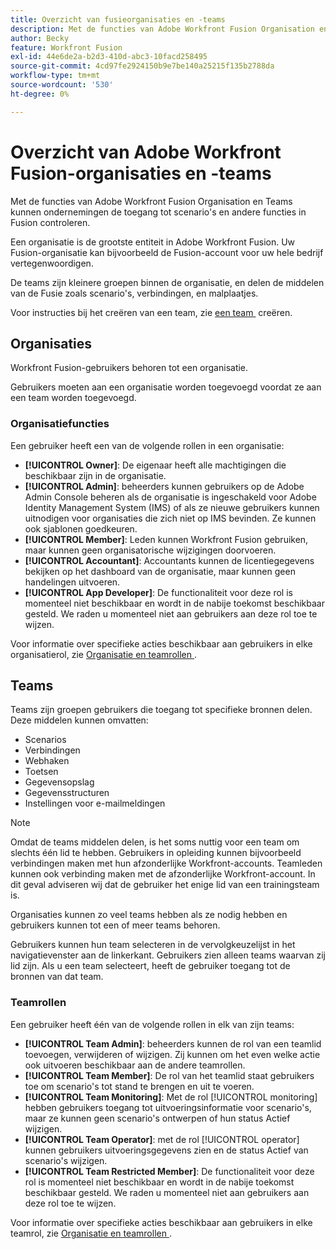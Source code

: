 ```yaml
---
title: Overzicht van fusieorganisaties en -teams
description: Met de functies van Adobe Workfront Fusion Organisation en Teams kunnen ondernemingen de toegang tot scenario's en andere functies in Fusion controleren.
author: Becky
feature: Workfront Fusion
exl-id: 44e6de2a-b2d3-410d-abc3-10facd258495
source-git-commit: 4cd97fe2924150b9e7be140a25215f135b2788da
workflow-type: tm+mt
source-wordcount: '530'
ht-degree: 0%

---
```


# Overzicht van Adobe Workfront Fusion-organisaties en -teams

Met de functies van Adobe Workfront Fusion Organisation en Teams kunnen ondernemingen de toegang tot scenario&#39;s en andere functies in Fusion controleren.

Een organisatie is de grootste entiteit in Adobe Workfront Fusion. Uw Fusion-organisatie kan bijvoorbeeld de Fusion-account voor uw hele bedrijf vertegenwoordigen.

De teams zijn kleinere groepen binnen de organisatie, en delen de middelen van de Fusie zoals scenario&#39;s, verbindingen, en malplaatjes.

Voor instructies bij het creëren van een team, zie [&#x200B; een team &#x200B;](/help/workfront-fusion/set-up-and-manage-workfront-fusion/set-up-and-manage-orgs-and-teams/set-up-orgs-teams-and-users/create-a-team.md) creëren.

## Organisaties

Workfront Fusion-gebruikers behoren tot een organisatie.

Gebruikers moeten aan een organisatie worden toegevoegd voordat ze aan een team worden toegevoegd.

### Organisatiefuncties

Een gebruiker heeft een van de volgende rollen in een organisatie:

* **[!UICONTROL Owner]**: De eigenaar heeft alle machtigingen die beschikbaar zijn in de organisatie.
* **[!UICONTROL Admin]**: beheerders kunnen gebruikers op de Adobe Admin Console beheren als de organisatie is ingeschakeld voor Adobe Identity Management System (IMS) of als ze nieuwe gebruikers kunnen uitnodigen voor organisaties die zich niet op IMS bevinden. Ze kunnen ook sjablonen goedkeuren.
* **[!UICONTROL Member]**: Leden kunnen Workfront Fusion gebruiken, maar kunnen geen organisatorische wijzigingen doorvoeren.
* **[!UICONTROL Accountant]**: Accountants kunnen de licentiegegevens bekijken op het dashboard van de organisatie, maar kunnen geen handelingen uitvoeren.
* **[!UICONTROL App Developer]**: De functionaliteit voor deze rol is momenteel niet beschikbaar en wordt in de nabije toekomst beschikbaar gesteld. We raden u momenteel niet aan gebruikers aan deze rol toe te wijzen.

Voor informatie over specifieke acties beschikbaar aan gebruikers in elke organisatierol, zie [&#x200B; Organisatie en teamrollen &#x200B;](/help/workfront-fusion/references/licenses-and-roles/organization-roles.md).

## Teams

Teams zijn groepen gebruikers die toegang tot specifieke bronnen delen. Deze middelen kunnen omvatten:

* Scenarios
* Verbindingen
* Webhaken
* Toetsen
* Gegevensopslag
* Gegevensstructuren
* Instellingen voor e-mailmeldingen

>[!NOTE]
>
>Omdat de teams middelen delen, is het soms nuttig voor een team om slechts één lid te hebben. Gebruikers in opleiding kunnen bijvoorbeeld verbindingen maken met hun afzonderlijke Workfront-accounts. Teamleden kunnen ook verbinding maken met de afzonderlijke Workfront-account. In dit geval adviseren wij dat de gebruiker het enige lid van een trainingsteam is.

Organisaties kunnen zo veel teams hebben als ze nodig hebben en gebruikers kunnen tot een of meer teams behoren.

Gebruikers kunnen hun team selecteren in de vervolgkeuzelijst in het navigatievenster aan de linkerkant. Gebruikers zien alleen teams waarvan zij lid zijn. Als u een team selecteert, heeft de gebruiker toegang tot de bronnen van dat team.

### Teamrollen

Een gebruiker heeft één van de volgende rollen in elk van zijn teams:

* **[!UICONTROL Team Admin]**: beheerders kunnen de rol van een teamlid toevoegen, verwijderen of wijzigen. Zij kunnen om het even welke actie ook uitvoeren beschikbaar aan de andere teamrollen.
* **[!UICONTROL Team Member]**: De rol van het teamlid staat gebruikers toe om scenario&#39;s tot stand te brengen en uit te voeren.
* **[!UICONTROL Team Monitoring]**: Met de rol [!UICONTROL monitoring] hebben gebruikers toegang tot uitvoeringsinformatie voor scenario&#39;s, maar ze kunnen geen scenario&#39;s ontwerpen of hun status Actief wijzigen.
* **[!UICONTROL Team Operator]**: met de rol [!UICONTROL operator] kunnen gebruikers uitvoeringsgegevens zien en de status Actief van scenario&#39;s wijzigen.
* **[!UICONTROL Team Restricted Member]**: De functionaliteit voor deze rol is momenteel niet beschikbaar en wordt in de nabije toekomst beschikbaar gesteld. We raden u momenteel niet aan gebruikers aan deze rol toe te wijzen.

Voor informatie over specifieke acties beschikbaar aan gebruikers in elke teamrol, zie [&#x200B; Organisatie en teamrollen &#x200B;](/help/workfront-fusion/references/licenses-and-roles/organization-roles.md).
